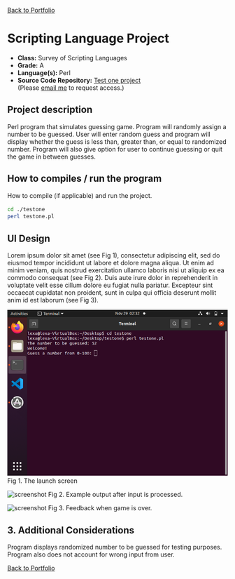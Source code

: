 [Back to Portfolio](../../../)

Scripting Language Project
===============

-   **Class:** Survey of Scripting Languages
-   **Grade:** A
-   **Language(s):** Perl
-   **Source Code Repository:** [Test one project](https://github.com/LexaMO/csci-301-spring-2020/tree/master/Testone)  
    (Please [email me](mailto:LJMosby@csustudent.net?subject=GitHub%20Access) to request access.)

## Project description

Perl program that simulates guessing game. Program will randomly assign a number to be guessed. User will enter random guess and program will display whether the guess is less than, greater than, or equal to randomized number. Program will also give option for user to continue guessing or quit the game in between guesses.

## How to compiles / run the program

How to compile (if applicable) and run the project.

```bash
cd ./testone
perl testone.pl
```

## UI Design

Lorem ipsum dolor sit amet (see Fig 1), consectetur adipiscing elit, sed do eiusmod tempor incididunt ut labore et dolore magna aliqua. Ut enim ad minim veniam, quis nostrud exercitation ullamco laboris nisi ut aliquip ex ea commodo consequat (see Fig 2). Duis aute irure dolor in reprehenderit in voluptate velit esse cillum dolore eu fugiat nulla pariatur. Excepteur sint occaecat cupidatat non proident, sunt in culpa qui officia deserunt mollit anim id est laborum (see Fig 3).

![screenshot](../images/launch.png)
Fig 1. The launch screen

![screenshot](../images/option_run.jpg)
Fig 2. Example output after input is processed.

![screenshot](../images/.jpg)
Fig 3. Feedback when game is over.


## 3. Additional Considerations
Program displays randomized number to be guessed for testing purposes.
Program also does not account for wrong input from user.


[Back to Portfolio](../../../)
